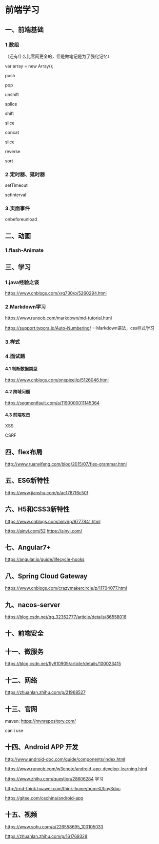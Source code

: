 # 前端学习

## 一、前端基础

### **1.数组**

（还有什么比官网更全的，但是做笔记是为了强化记忆）

var array = new Array();

push

pop

unshift

splice

shift

slice

concat

slice

reverse

sort



### **2.定时器、延时器**

setTimeout

setInterval



### **3.页面事件**

onbeforeunload



## 二、动画

### **1.flash-Animate**



## 三、**学习**

### 1.java经验之谈

https://www.cnblogs.com/xrq730/p/5260294.html



### 2.Markdown学习

https://www.runoob.com/markdown/md-tutorial.html

https://support.typora.io/Auto-Numbering/ --Markdown语法，css样式学习



### 3.样式



### 4.面试题

#### 4.1 判断数据类型

https://www.cnblogs.com/onepixel/p/5126046.html

#### 4.2 跨域问题

https://segmentfault.com/a/1190000011145364

#### 4.3 前端攻击

XSS 

CSRF



## 四、flex布局

http://www.ruanyifeng.com/blog/2015/07/flex-grammar.html





## 五、ES6新特性

https://www.jianshu.com/p/ac1787f6c50f





## 六、H5和CSS3新特性

https://www.cnblogs.com/ainyi/p/9777841.html

https://ainyi.com/52           https://ainyi.com/



## 七、Angular7+

https://angular.io/guide/lifecycle-hooks



## 八、Spring Cloud Gateway

https://www.cnblogs.com/crazymakercircle/p/11704077.html



## 九、nacos-server

https://blog.csdn.net/qq_32352777/article/details/86558016



## 十、前端安全





## 十一、微服务

https://blog.csdn.net/fly910905/article/details/100023415





## 十二、网络

https://zhuanlan.zhihu.com/p/21968527





## 十三、官网

maven: https://mvnrepository.com/

can i use





## 十四、Android APP 开发

http://www.android-doc.com/guide/components/index.html

https://www.runoob.com/w3cnote/android-app-develop-learning.html

https://www.zhihu.com/question/28606284  学习

http://rnd-think.huawei.com/think-home/home#/tiny3doc

https://gitee.com/oschina/android-app


## 十五、视频

https://www.sohu.com/a/226558695_100105033

https://zhuanlan.zhihu.com/p/161769328
